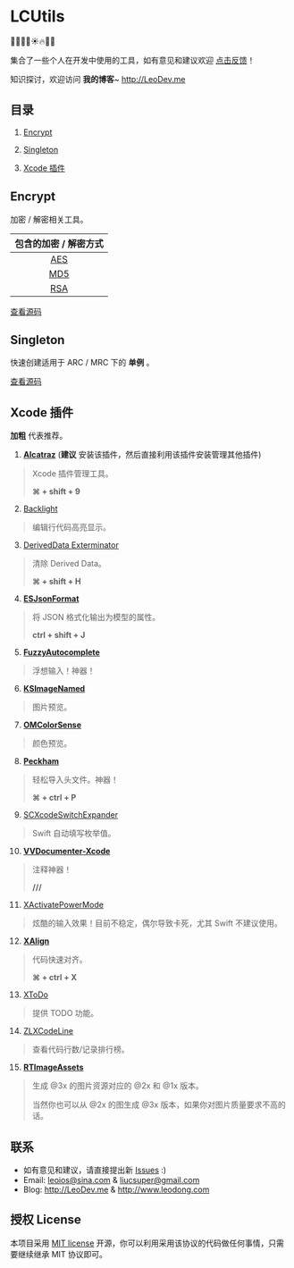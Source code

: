 # LCUtils

🎈🎅🎉🎄☀️🔥🐤🐔

集合了一些个人在开发中使用的工具，如有意见和建议欢迎 [点击反馈](https://github.com/LeoiOS/LCUtils/issues/new)！

知识探讨，欢迎访问 **我的博客**~ <http://LeoDev.me>



## 目录

1. [Encrypt](https://github.com/LeoiOS/LCUtils#encrypt)

2. [Singleton](https://github.com/LeoiOS/LCUtils#singleton)

3. [Xcode 插件](https://github.com/LeoiOS/LCUtils#xcode-插件)



## Encrypt

加密 / 解密相关工具。

| 包含的加密 / 解密方式 |
| :--: |
| [AES](https://github.com/LeoiOS/LCUtils/tree/master/Encrypt/AES)  |
| [MD5](https://github.com/LeoiOS/LCUtils/tree/master/Encrypt/MD5)  |
| [RSA](https://github.com/LeoiOS/LCUtils/tree/master/Encrypt/RSA)  |

[查看源码](https://github.com/LeoiOS/LCUtils/tree/master/Encrypt)



## Singleton

快速创建适用于 ARC / MRC 下的 **单例** 。

[查看源码](https://github.com/LeoiOS/LCUtils/tree/master/Singleton.h)



## Xcode 插件

**加粗** 代表推荐。

1. [**Alcatraz**](https://github.com/alcatraz/Alcatraz) (**建议** 安装该插件，然后直接利用该插件安装管理其他插件)

  > Xcode 插件管理工具。
  >
  > **⌘ + shift + 9**

2. [Backlight](https://github.com/limejelly/Backlight-for-XCode)

  > 编辑行代码高亮显示。

3. [DerivedData Exterminator](https://github.com/kattrali/deriveddata-exterminator)

  > 清除 Derived Data。
  >
  > **⌘ + shift + H**

4. [**ESJsonFormat**](https://github.com/EnjoySR/ESJsonFormat-Xcode)

  > 将 JSON 格式化输出为模型的属性。
  >
  > **ctrl + shift + J**

5. [**FuzzyAutocomplete**](https://github.com/FuzzyAutocomplete/FuzzyAutocompletePlugin)

  > 浮想输入！神器！

6. [**KSImageNamed**](https://github.com/ksuther/KSImageNamed-Xcode)

  > 图片预览。

7. [**OMColorSense**](https://github.com/omz/ColorSense-for-Xcode)

  > 颜色预览。

8. [**Peckham**](https://github.com/markohlebar/Peckham)

  > 轻松导入头文件。神器！
  >
  > **⌘ + ctrl + P**

9. [SCXcodeSwitchExpander](https://github.com/stefanceriu/SCXcodeSwitchExpander)

  > Swift 自动填写枚举值。

10. [**VVDocumenter-Xcode**](https://github.com/onevcat/VVDocumenter-Xcode)

  > 注释神器！
  >
  > **///**

11. [XActivatePowerMode](https://github.com/qfish/XActivatePowerMode)

  > 炫酷的输入效果！目前不稳定，偶尔导致卡死，尤其 Swift 不建议使用。

12. [**XAlign**](https://github.com/qfish/XAlign)

  > 代码快速对齐。
  >
  > **⌘ + ctrl + X**

13. [XToDo](https://github.com/trawor/XToDo)

  > 提供 TODO 功能。

14. [ZLXCodeLine](https://github.com/MakeZL/ZLXCodeLine)

  > 查看代码行数/记录排行榜。

15. [**RTImageAssets**](https://github.com/rickytan/RTImageAssets)

  > 生成 @3x 的图片资源对应的 @2x 和 @1x 版本。
  >
  > 当然你也可以从 @2x 的图生成 @3x 版本，如果你对图片质量要求不高的话。



## 联系

* 如有意见和建议，请直接提出新 [Issues](https://github.com/LeoiOS/LCUtils/issues/new) :)
* Email: <leoios@sina.com> & <liucsuper@gmail.com>
* Blog: http://LeoDev.me & http://www.leodong.com



## 授权 License

本项目采用 [MIT license](http://opensource.org/licenses/MIT) 开源，你可以利用采用该协议的代码做任何事情，只需要继续继承 MIT 协议即可。
